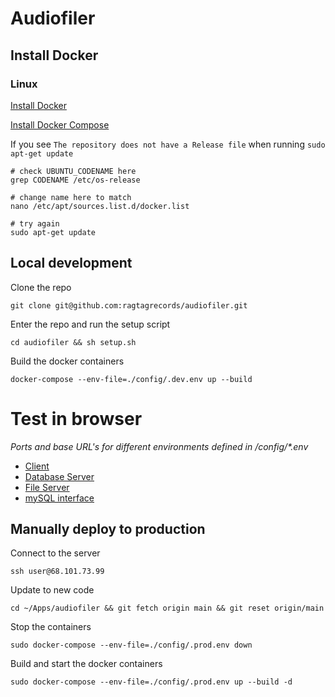 # Audiofiler

## Install Docker

### Linux
[Install Docker](https://docs.docker.com/engine/install/ubuntu/)

[Install Docker Compose](https://docs.docker.com/compose/install/linux/#install-using-the-repository)

If you see `The repository does not have a Release file` when running `sudo apt-get update`
```
# check UBUNTU_CODENAME here
grep CODENAME /etc/os-release

# change name here to match
nano /etc/apt/sources.list.d/docker.list

# try again
sudo apt-get update
```

## Local development

Clone the repo

`git clone git@github.com:ragtagrecords/audiofiler.git`

Enter the repo and run the setup script

`cd audiofiler && sh setup.sh`

Build the docker containers

`docker-compose --env-file=./config/.dev.env up --build`

# Test in browser
_Ports and base URL's for different environments defined in /config/*.env_
- [Client](http://localhost:3000/)
- [Database Server](http://localhost:3001/songs)
- [File Server](http://localhost:3002/songs/130%20stuck%20in%20the%20ice.mp3)
- [mySQL interface](http://localhost:8080)

## Manually deploy to production
Connect to the server

`ssh user@68.101.73.99`

Update to new code

`cd ~/Apps/audiofiler && git fetch origin main && git reset origin/main`

Stop the containers

`sudo docker-compose --env-file=./config/.prod.env down`

Build and start the docker containers

`sudo docker-compose --env-file=./config/.prod.env up --build -d`